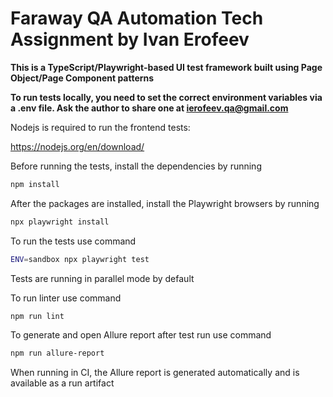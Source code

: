 # Faraway QA Automation Tech Assignment by Ivan Erofeev

**This is a TypeScript/Playwright-based UI test framework built using Page Object/Page Component patterns**

**To run tests locally, you need to set the correct environment variables via a .env file. Ask the author to share one at [ierofeev.qa@gmail.com]()**


Nodejs is required to run the frontend tests:

https://nodejs.org/en/download/

Before running the tests, install the dependencies by running

```sh
npm install 
```

After the packages are installed, install the Playwright browsers by running

```sh
npx playwright install
```


To run the tests use command


```sh
ENV=sandbox npx playwright test
```

Tests are running in parallel mode by default

To run linter use command

```sh
npm run lint
```

To generate and open Аllure report after test run use command

```sh
npm run allure-report
```

When running in CI, the Allure report is generated automatically and is available as a run artifact